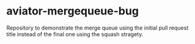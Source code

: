 # aviator-mergequeue-bug

Repository to demonstrate the merge queue using the initial pull request title instead of the final one using the squash stragety.
